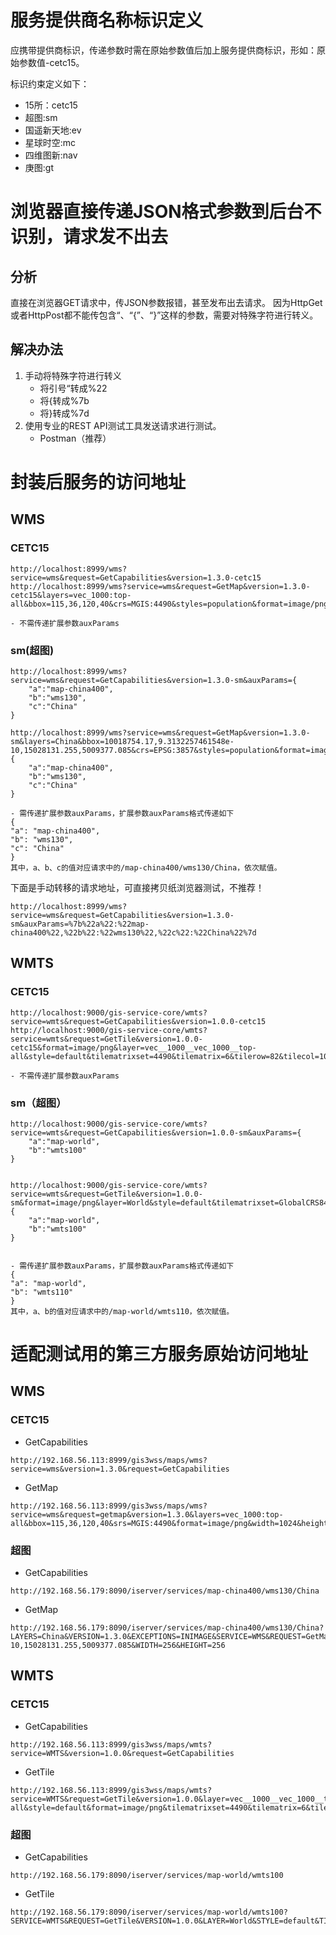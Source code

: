 # 服务提供商名称标识定义
应携带提供商标识，传递参数时需在原始参数值后加上服务提供商标识，形如：原始参数值-cetc15。

标识约束定义如下：
- 15所：cetc15
- 超图:sm
- 国遥新天地:ev
- 星球时空:mc
- 四维图新:nav
- 庚图:gt
			
				
# 浏览器直接传递JSON格式参数到后台不识别，请求发不出去
## 分析
直接在浏览器GET请求中，传JSON参数报错，甚至发布出去请求。
因为HttpGet或者HttpPost都不能传包含“、“{”、“}”这样的参数，需要对特殊字符进行转义。

## 解决办法
1. 手动将特殊字符进行转义
    - 将引号“转成%22
    - 将{转成%7b
    - 将}转成%7d 
2. 使用专业的REST API测试工具发送请求进行测试。
    - Postman（推荐）



# 封装后服务的访问地址
## WMS
### CETC15
```
http://localhost:8999/wms?service=wms&request=GetCapabilities&version=1.3.0-cetc15
http://localhost:8999/wms?service=wms&request=GetMap&version=1.3.0-cetc15&layers=vec_1000:top-all&bbox=115,36,120,40&crs=MGIS:4490&styles=population&format=image/png&width=512&height=512

- 不需传递扩展参数auxParams
```

### sm(超图)
```
http://localhost:8999/wms?service=wms&request=GetCapabilities&version=1.3.0-sm&auxParams={
	"a":"map-china400",
	"b":"wms130",
	"c":"China"
}

http://localhost:8999/wms?service=wms&request=GetMap&version=1.3.0-sm&layers=China&bbox=10018754.17,9.3132257461548e-10,15028131.255,5009377.085&crs=EPSG:3857&styles=population&format=image/png&width=512&height=512&auxParams={
	"a":"map-china400",
	"b":"wms130",
	"c":"China"
}

- 需传递扩展参数auxParams，扩展参数auxParams格式传递如下
{
"a": "map-china400",
"b": "wms130",
"c": "China"
}
其中，a、b、c的值对应请求中的/map-china400/wms130/China，依次赋值。
```

下面是手动转移的请求地址，可直接拷贝纸浏览器测试，不推荐！
```
http://localhost:8999/wms?service=wms&request=GetCapabilities&version=1.3.0-sm&auxParams=%7b%22a%22:%22map-china400%22,%22b%22:%22wms130%22,%22c%22:%22China%22%7d
```

## WMTS
### CETC15
```
http://localhost:9000/gis-service-core/wmts?service=wmts&request=GetCapabilities&version=1.0.0-cetc15
http://localhost:9000/gis-service-core/wmts?service=wmts&request=GetTile&version=1.0.0-cetc15&format=image/png&layer=vec__1000__vec_1000__top-all&style=default&tilematrixset=4490&tilematrix=6&tilerow=82&tilecol=105

- 不需传递扩展参数auxParams
```


### sm（超图）
```
http://localhost:9000/gis-service-core/wmts?service=wmts&request=GetCapabilities&version=1.0.0-sm&auxParams={
	"a":"map-world",
	"b":"wmts100"
}


http://localhost:9000/gis-service-core/wmts?service=wmts&request=GetTile&version=1.0.0-sm&format=image/png&layer=World&style=default&tilematrixset=GlobalCRS84Scale_World&tilematrix=2&tilerow=0&tilecol=3&auxParams={
	"a":"map-world",
	"b":"wmts100"
}


- 需传递扩展参数auxParams，扩展参数auxParams格式传递如下
{
"a": "map-world",
"b": "wmts110"
}
其中，a、b的值对应请求中的/map-world/wmts110，依次赋值。

```



# 适配测试用的第三方服务原始访问地址

## WMS
### CETC15
+ GetCapabilities
```
http://192.168.56.113:8999/gis3wss/maps/wms?service=wms&version=1.3.0&request=GetCapabilities
```

+ GetMap
```
http://192.168.56.113:8999/gis3wss/maps/wms?service=wms&request=getmap&version=1.3.0&layers=vec_1000:top-all&bbox=115,36,120,40&srs=MGIS:4490&format=image/png&width=1024&height=512
```


### 超图
+ GetCapabilities
```
http://192.168.56.179:8090/iserver/services/map-china400/wms130/China
```

+ GetMap
```
http://192.168.56.179:8090/iserver/services/map-china400/wms130/China?LAYERS=China&VERSION=1.3.0&EXCEPTIONS=INIMAGE&SERVICE=WMS&REQUEST=GetMap&STYLES=&FORMAT=image%2Fpng&CRS=EPSG%3A3857&BBOX=10018754.17,9.3132257461548e-10,15028131.255,5009377.085&WIDTH=256&HEIGHT=256
```



## WMTS
### CETC15
+ GetCapabilities
```
http://192.168.56.113:8999/gis3wss/maps/wmts?service=WMTS&version=1.0.0&request=GetCapabilities
```

+ GetTile
```
http://192.168.56.113:8999/gis3wss/maps/wmts?service=WMTS&request=GetTile&version=1.0.0&layer=vec__1000__vec_1000__top-all&style=default&format=image/png&tilematrixset=4490&tilematrix=6&tilerow=82&tilecol=105
```

### 超图
+ GetCapabilities
```
http://192.168.56.179:8090/iserver/services/map-world/wmts100
```

+ GetTile
```
http://192.168.56.179:8090/iserver/services/map-world/wmts100?SERVICE=WMTS&REQUEST=GetTile&VERSION=1.0.0&LAYER=World&STYLE=default&TILEMATRIXSET=GlobalCRS84Scale_World&TILEMATRIX=2&TILEROW=0&TILECOL=3&FORMAT=image%2Fpng
```

